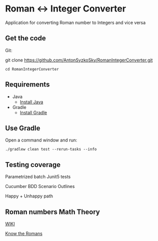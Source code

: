 # Roman <-> Integer Converter

Application for converting Roman number to Integers and vice versa

## Get the code

Git:

git clone https://github.com/AntonSyzkoSky/RomanIntegerConverter.git

`cd RomanIntegerConverter`

## Requirements
 - Java  
   - [Install Java](<https://www.java.com/en/download/help/download_options.html>)
 - Gradle 
   - [Install Gradle](<https://gradle.org/install/>)
 
 
## Use Gradle

Open a command window and run:

` ./gradlew clean test --rerun-tasks --info   `

## Testing coverage
Parametrized batch Junit5 tests

Cucumber BDD Scenario Outlines

Happy + Unhappy path

## Roman numbers Math Theory

[WIKI](https://en.wikipedia.org/wiki/Roman_numerals)

[Know the Romans](https://www.knowtheromans.com/roman-numerals/)
